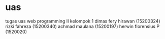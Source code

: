 # uas
tugas uas web programming II
kelompok 1
dimas fery hirawan (15200324)
rizki fahreza (15200340)
achmad maulana (15200197)
herwin florensius P (1520020)
